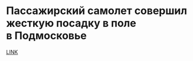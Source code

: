 # Пассажирский самолет совершил жесткую посадку в поле в Подмосковье



[LINK](https://varlamov.ru/3557680.html)